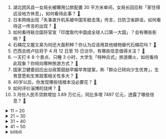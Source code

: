 1. 湖北团风县一女局长被曝用公款配置 30 平方米单间，女局长回应称「家住得远没地方休息」，如何看待此事？ [:link:](https://www.zhihu.com/question/594886426)
2. 日本网络出现「失事直升机系被中国军舰击落」传言，日防卫省辟谣，如何看待这一传言的出现？ [:link:](https://www.zhihu.com/question/594953750)
3. 如何看待联合国将官宣「印度取代中国成全球人口第一大国」？会有哪些影响？ [:link:](https://www.zhihu.com/question/594870585)
4. 石楠花又腥又臭为何还大面积种？你认为应该用其他植物替代石楠花吗？ [:link:](https://www.zhihu.com/question/594892492)
5. 巴西总统卢拉将于 4 月 12 日至 15 日访华，有哪些信息值得关注？ [:link:](https://www.zhihu.com/question/594922903)
6. 一天打卡 8 个景点、只睡 3 小时，大学生「特种兵式」旅游爆火，如何看待此现象？你倾向哪种旅游方式？ [:link:](https://www.zhihu.com/question/593979429)
7. 国家卫健委回应出台政策鼓励早婚早育提案，称「群众已转向少生优育」，生育意愿和生育政策相关性多大？ [:link:](https://www.zhihu.com/question/594877110)
8. 40岁以后，你发现哪些钱根本没必要花？ [:link:](https://www.zhihu.com/question/593808844)
9. 如何评价淄博的烧烤？ [:link:](https://www.zhihu.com/question/510779192)
10. 3 月份人民币贷款增加 3.89 万亿元，同比多增 7497 亿元，透露了哪些信息？ [:link:](https://www.zhihu.com/question/594953345)
<details>
<summary>11 ~ 20</summary>

11. 韩国召见日本外交官，要求立刻撤回《外交蓝皮书》中涉及「独岛」所有权的相关表述，释放了哪些信息？ [:link:](https://www.zhihu.com/question/594923574)
12. 两男子因破解无人机禁飞限高程序获刑，系上海首例，这起到了哪些警示作用？ [:link:](https://www.zhihu.com/question/594222897)
13. 央行数据显示，一季度人民币存款增加 15.39 万亿元 同比多增 4.54 万亿元，哪些信息值得关注？ [:link:](https://www.zhihu.com/question/594951502)
14. 河南、湖北、广东多地银行下调存款利率，下调原因几何？还会继续降吗？ [:link:](https://www.zhihu.com/question/594969385)
15. 2023 LPL 春季败者组决赛 BLG 3:2 淘汰 EDG 晋级决赛锁定季中赛，如何评价这场比赛？ [:link:](https://www.zhihu.com/question/594944085)
16. 为什么光合作用的过程不能被机器模仿？ [:link:](https://www.zhihu.com/question/594430756)
17. 电影《满江红》密钥第三次延期至 5 月 15 日，这将给影片票房带来哪些影响？ [:link:](https://www.zhihu.com/question/594727615)
18. 沙特代表团抵达也门，计划与胡塞武装举行停火谈判，有哪些信息值得关注？ [:link:](https://www.zhihu.com/question/594598812)
19. 美 「泄密门」再被曝「美亲密盟友埃及计划对俄提供 4 万枚火箭弹」，如何评价？怎样看待消息的真实性？ [:link:](https://www.zhihu.com/question/594927785)
20. 你是否有过加班崩溃到想裸辞的瞬间，你所在的行业还有哪些过劳现象？ [:link:](https://www.zhihu.com/question/594683867)
</details>
<details>
<summary>21 ~ 30</summary>

21. 如何看待重庆大学电气专硕 2023 年考研复试笔试刷掉 55% 的人？ [:link:](https://www.zhihu.com/question/593215331)
22. 英语中的「双重否定」为什么显得奇怪，让人感觉有错误？ [:link:](https://www.zhihu.com/question/20767261)
23. 11^4^5^14^19^19^8^10和葛立恒数哪个大？ [:link:](https://www.zhihu.com/question/594664976)
24. 龙珠里面，后期的乐平，比如在沙鲁时期，他的战斗力大概在什么水准？ [:link:](https://www.zhihu.com/question/295961918)
25. 被迫「自愿加班」是怎样形成的，职场「加班文化」背后，蕴含着怎样的心理动因？ [:link:](https://www.zhihu.com/question/594683639)
26. 王者荣耀中，瑶的真正定位是什么，是否存在更多可以开发的潜力？ [:link:](https://www.zhihu.com/question/577785044)
27. 如何看待因 Peyz 和 Leave 选手所沿伸出关于 LPL 与 LCK 新秀年龄的讨论？ [:link:](https://www.zhihu.com/question/594906657)
28. 假如副业超过主业，你会选择辞职吗？ [:link:](https://www.zhihu.com/question/594330525)
29. 2岁小孩子对摇摇车有无尽的欲望，应该如何劝说？ [:link:](https://www.zhihu.com/question/36043529)
30. 《英雄联盟》开服至今最强的英雄和装备有哪些？ [:link:](https://www.zhihu.com/question/593036634)
</details>
<details>
<summary>31 ~ 40</summary>

31. 东部战区演习结束，台媒称「 3 天共出动军机 232 架次、军舰 32 艘次」，此次演习有哪些不同？ [:link:](https://www.zhihu.com/question/594873184)
32. 科普在野生动物保护中起到什么作用？设立自然保护区、野生动物园的作用是什么？ [:link:](https://www.zhihu.com/question/594565559)
33. 《英雄联盟》目前谁是历史第二人？ [:link:](https://www.zhihu.com/question/594331706)
34. 《英雄联盟》石头人打凯南是优势还是劣势？ [:link:](https://www.zhihu.com/question/591391128)
35. 喜欢煎炸食物，该如何选择空气炸锅？ [:link:](https://www.zhihu.com/question/591071761)
36. 旅游途中，哪些景色让你感受到了「自然的美好」？ [:link:](https://www.zhihu.com/question/592203819)
37. 跑步真的会让人快乐吗？ [:link:](https://www.zhihu.com/question/593291581)
38. 未来人民币国际化的发展趋势如何？人民币能否成为国际贸易和储备货币？有何优劣势？ [:link:](https://www.zhihu.com/question/594822027)
39. 有哪些帮你做到「事半功倍」的宝藏清洁好物推荐? [:link:](https://www.zhihu.com/question/593485886)
40. 想骑自行车旅行，但没什么骑行经验，新手应该如何起步？ [:link:](https://www.zhihu.com/question/593436937)
</details>
<details>
<summary>41 ~ 50</summary>

41. 靠墙半蹲，真的可以锻炼膝关节吗？ [:link:](https://www.zhihu.com/question/592275213)
42. 足球世界中有哪些一球成名、改变球员命运的经典镜头？ [:link:](https://www.zhihu.com/question/594731117)
43. 家居生活中，哪款清洁家电才是「性价比天花板」？ [:link:](https://www.zhihu.com/question/593485947)
44. 3 月末社会融资规模存量为 359.02 万亿元，同比增长10%，如何解读这一数据？ [:link:](https://www.zhihu.com/question/594952860)
45. 请问考研的流程大概是怎么样的？ [:link:](https://www.zhihu.com/question/548844410)
46. 「五岳」中哪一座山的风景，最值得去亲临体验？ [:link:](https://www.zhihu.com/question/592746756)
47. 为什么微软做手机不成功？ [:link:](https://www.zhihu.com/question/589837109)
48. 有哪些适合上班繁忙、经常熬夜的男性的护肤祛痘产品推荐? [:link:](https://www.zhihu.com/question/589539915)
49. 国内还有哪些类似雨崩的徒步圣地？ [:link:](https://www.zhihu.com/question/491073868)
50. iPhone 相对安卓还有哪些优势？ [:link:](https://www.zhihu.com/question/591203478)
</details><details>
<summary>bilibili</summary>

1. 山东淄博一座让我不得不佩服的城市！山东烧烤看淄博！淄博消费更是绝！靠谱！ [:link:](//www.bilibili.com/video/BV1dT411p7Kd)
2. 捡到的狗子，怎么越养越不对劲儿… [:link:](//www.bilibili.com/video/BV1Ba4y1T7ZN)
3. 【医学博士】你每天这样吃饭，简直是在慢性自杀！I 胃病自救指南 [:link:](//www.bilibili.com/video/BV1VM411N7qc)
4. 你为什么总是觉得无聊？ [:link:](//www.bilibili.com/video/BV1RM4y117yB)
5. 夺命狂奔！10位up主共享定位捉迷藏！ [:link:](//www.bilibili.com/video/BV1Xs4y127g4)
6. 《崩坏：星穹铁道》姬子角色PV——「追星星的人」 [:link:](//www.bilibili.com/video/BV1tT411W7T9)
7. 探秘全世界最贵超市！1000元能买什么？到底有多贵？ [:link:](//www.bilibili.com/video/BV1524y1L7KW)
8. 小朋友们好，我是演员孙彦军，我来B站了～ [:link:](//www.bilibili.com/video/BV1Jh411M7Uj)
9. 当外地人误入陕西碳水大集，这场面，直接傻眼了… [:link:](//www.bilibili.com/video/BV1vh411M7wU)
10. 《原神》EP - 如风如露之思 [:link:](//www.bilibili.com/video/BV1wm4y1m7DC)
<details>
<summary>11 ~ 20</summary>

11. 难道这就是我的通灵兽？ 被乌鸦认主全过程 [:link:](//www.bilibili.com/video/BV1J24y1L744)
12. 【YOASOBI/中日歌词/正式完整版】「我推的孩子」OP主题曲「アイドル/偶像」 [:link:](//www.bilibili.com/video/BV1H24y1w7B6)
13. 世界名曲+世界名运镜灯光=？ [:link:](//www.bilibili.com/video/BV1Ra4y1K7Wn)
14. 吃上一口海胆饺！所有烦恼都逃跑！ [:link:](//www.bilibili.com/video/BV1AN411w7pL)
15. 2023华南悠悠球公开赛 4A 决赛 刘子琛 团长在线开团！🪀 [:link:](//www.bilibili.com/video/BV1Ds4y1275K)
16. 老师听完我的课前演讲，都疯了 [:link:](//www.bilibili.com/video/BV1cv4y1H7c3)
17. 衣服就要这么试，你学会了吗？ [:link:](//www.bilibili.com/video/BV1oL411U73e)
18. “听说了吗？她被皇帝远嫁重洋！！！” [:link:](//www.bilibili.com/video/BV1Ss4y1m7RJ)
19. 【EXO】We are ONE! 出道十一周年我们正式入驻B站了！请多多支持♥ [:link:](//www.bilibili.com/video/BV14h411g7nH)
20. 狂 飙 大 学 版 [:link:](//www.bilibili.com/video/BV1EL411U7yA)
</details>
<details>
<summary>21 ~ 30</summary>

21. 三代猛士来了！我太激动了！ [:link:](//www.bilibili.com/video/BV1HV4y1D7yK)
22. “做视频会影响室友吗” [:link:](//www.bilibili.com/video/BV1Ym4y1B7zo)
23. 让朋友穿成这样后，我失去了他们.... [:link:](//www.bilibili.com/video/BV15s4y1m786)
24. 为了满足我的童年愿望，我在家里做了个鸟巢沙发 [:link:](//www.bilibili.com/video/BV1Ps4y1m7jF)
25. “师傅你是做什么工作的？”“做思想工作的 [:link:](//www.bilibili.com/video/BV1ug4y137z2)
26. 说不心动，是假的！！.... [:link:](//www.bilibili.com/video/BV1ov4y1n71h)
27. 【STN快报第七季11】英国不仅有足球流氓，还有魁地奇杀人犯 [:link:](//www.bilibili.com/video/BV1Po4y1n7Z3)
28. 不同段位的人像摄影师如何拍照？该说不说，第一种摄影师大家应该都遇到过吧！ [:link:](//www.bilibili.com/video/BV1hs4y1N7QS)
29. 凌晨12点被可爱室友叫醒的你 [:link:](//www.bilibili.com/video/BV1CM411T75D)
30. “布加拉提，我要成为『最强摇者』” [:link:](//www.bilibili.com/video/BV1Th411g7Qv)
</details>
<details>
<summary>31 ~ 40</summary>

31. 张涛站起来了！ [:link:](//www.bilibili.com/video/BV1aX4y167pq)
32. 妈我不想开花 [:link:](//www.bilibili.com/video/BV1ih411g7Z6)
33. 表面上看着像小玩具，但实际上是一个大家伙 [:link:](//www.bilibili.com/video/BV1Ga4y1T7ZC)
34. 剪个头发几个保镖站我后面是种什么体验 [:link:](//www.bilibili.com/video/BV1f24y157wx)
35. 《 德国品牌，闪击污渍 》 [:link:](//www.bilibili.com/video/BV1Eo4y1n7t6)
36. 徒手剥100颗核桃，就为了还原杨贵妃吃过的失传点心？ [:link:](//www.bilibili.com/video/BV12M411T7do)
37. 猛女cos铃芽一口气暴走50公里！！！！什么二次元行为？ [:link:](//www.bilibili.com/video/BV1No4y1n7bs)
38. 各地人的离谱消费！ [:link:](//www.bilibili.com/video/BV13M411K7FA)
39. IVE最新回归曲I AM MV公开 [:link:](//www.bilibili.com/video/BV19k4y1v7ew)
40. 【鬼谷闲谈】比目鱼：这是鱼形的扭曲 还是环境的沦丧 [:link:](//www.bilibili.com/video/BV1R24y157oF)
</details>
<details>
<summary>41 ~ 50</summary>

41. 喊了5个原神coser给亲弟过19岁生日，这不得谢我一辈子啊 [:link:](//www.bilibili.com/video/BV1ck4y1i7Bd)
42. 《原神》剧情PV—「雪国传说」 [:link:](//www.bilibili.com/video/BV1BM411N7nB)
43. 女友接入AI，害怕得不敢乱说话。。。 [:link:](//www.bilibili.com/video/BV11M411T7hM)
44. 终于上岸了！ [:link:](//www.bilibili.com/video/BV11k4y1Y77L)
45. 【warma】我要写书啦！！！ [:link:](//www.bilibili.com/video/BV1oM4y1y7Q4)
46. 家 人 们 谁 懂 啊  都掉桌上了他还要吃！ [:link:](//www.bilibili.com/video/BV1uM4y117uu)
47. 该片获得第32届中国电影金鸡奖四项提名，78岁老人第一次拍电影就成为“中国年龄最大的影帝”这才是新时代需要的电影！！！ [:link:](//www.bilibili.com/video/BV1yV4y1f7fr)
48. 一口气看完2023德剧《种群》 [:link:](//www.bilibili.com/video/BV1Xc411H7WV)
49. 《原神》剧情pv-「披萨纪行」 [:link:](//www.bilibili.com/video/BV1Ls4y1m7jp)
50. 谁来了？ [:link:](//www.bilibili.com/video/BV15m4y1m76P)
</details>
<details>
<summary>51 ~ 60</summary>

51. 毕业照一直被忽略的细节，一看就会！【初中到大学】 [:link:](//www.bilibili.com/video/BV1LN411P7nJ)
52. 颜值即正义！《美丽的逆贼》四川方言版 [:link:](//www.bilibili.com/video/BV1f84y1T75M)
53. 2160买一箱生蚝公主，玫瑰粉钻生蚝，刺身炫不停 [:link:](//www.bilibili.com/video/BV1XM411T7qk)
54. 黑边=电影感？被观众们忽略的电影画幅，是如何讲故事的？ [:link:](//www.bilibili.com/video/BV1AM411K7r2)
55. 【睡前消息574】ChatGPT是做题家 中国欠他一套模拟卷 [:link:](//www.bilibili.com/video/BV1Tm4y1m7ty)
56. 【TF家族】《一起去做的N件事》第二十一件事：在平行时空也会与你相遇【蝴蝶效应特别篇】 [:link:](//www.bilibili.com/video/BV1wo4y1n7Sd)
57. 自从转到精神病科，精神好多了！ [:link:](//www.bilibili.com/video/BV1rv4y1H7tT)
58. “这个动作是 免 费 的哈～” [:link:](//www.bilibili.com/video/BV1754y1F7Ab)
59. 新疆.烤全羊 厨子探店¥？？？ [:link:](//www.bilibili.com/video/BV1cg4y1u7i8)
60. 停更了快两年半，网上竟说我死了？！ [:link:](//www.bilibili.com/video/BV1Hs4y1m7pv)
</details>
<details>
<summary>61 ~ 70</summary>

61. 《不要胖挑战》 [:link:](//www.bilibili.com/video/BV1Uk4y1v7aX)
62. 【保姆级】只用ChatGPT论文降重从98.9%到1.1%，耗费巨资验证效果，毕业季神器！！ [:link:](//www.bilibili.com/video/BV1K84y1T7Q1)
63. 什么年代了还在玩传统原神？来试试我这款【原神·现代战争】（原神动画） [:link:](//www.bilibili.com/video/BV1g84y1u7E6)
64. 探秘最真实的黄金武器！是什么体验？价格十分昂贵！ [:link:](//www.bilibili.com/video/BV1Xg4y1g7e2)
65. 你过十八岁生日这天才发现，这世界上只有你是人类 [:link:](//www.bilibili.com/video/BV1m84y1T7jV)
66. 这个世界不该这样，但又偏偏是我让他成为了这样 [:link:](//www.bilibili.com/video/BV1sa4y1T7kD)
67. 凌晨12点的路边摊,铁板烧炒泡面也太香了! [:link:](//www.bilibili.com/video/BV1j54y1F7jb)
68. 你会买去皮的、还是买不去皮的 [:link:](//www.bilibili.com/video/BV13m4y1B7Vu)
69. 三英战黛玉 [:link:](//www.bilibili.com/video/BV1rm4y1B7H8)
70. 原神游戏时长两年半，全角色90级毕业！账号展示！ [:link:](//www.bilibili.com/video/BV1To4y1n74D)
</details>
<details>
<summary>71 ~ 80</summary>

71. 2.1秒破百！在中国能买到最快的车 [:link:](//www.bilibili.com/video/BV1ZX4y167ST)
72. 开挂无法提升智力 [:link:](//www.bilibili.com/video/BV1qh411g7Lr)
73. 震碎三观!4399下架的养丧尸游戏,最终的真结局是什么？ [:link:](//www.bilibili.com/video/BV11h411g7Jq)
74. 99%的外地人不知道！地方奇葩特色！ [:link:](//www.bilibili.com/video/BV15M411N7EM)
75. “无限接近死亡，才能更体会生命的真谛？” [:link:](//www.bilibili.com/video/BV1rv4y1p7EZ)
76. 遛一只没有jiojio的猫，它太快乐了 [:link:](//www.bilibili.com/video/BV1ka4y1T7jx)
77. 杨戬：感谢蒙恬赐予我第二次生命 [:link:](//www.bilibili.com/video/BV1R24y1c7t9)
78. 我想当太空人！从零挑战通关明日之后！#3 [:link:](//www.bilibili.com/video/BV1js4y1m7KB)
79. 韩国首位登上音中的印度成员！X:IN ARIA宝儿·高萨米 – KEEPING THE FIRE音乐中心230408竖版直拍公开！ [:link:](//www.bilibili.com/video/BV1vs4y1m7So)
80. 摆摊化妆！她摘眼镜之后的样子好美！女孩子真的要多夸！ [:link:](//www.bilibili.com/video/BV12h411g7yL)
</details>
<details>
<summary>81 ~ 90</summary>

81. 梅香如故/竹笛版“有你是我的福气” [:link:](//www.bilibili.com/video/BV1jN411P7C8)
82. “你想阻挡我，只有杀了我！” [:link:](//www.bilibili.com/video/BV1Ts4y1K7cC)
83. “我会等枯树生出芽 开出新的花…”温柔治愈女声翻唱《我会等》 [:link:](//www.bilibili.com/video/BV1ig4y1g72e)
84. 一口气了解瑞士信贷的是如何崩塌的 [:link:](//www.bilibili.com/video/BV1bT411x7Em)
85. 超豪华中式全素宴让芬兰肉食家族全家疯狂！十二道菜眼花缭乱撑晕在现场！莴笋蒜苔初体验笑翻天！ [:link:](//www.bilibili.com/video/BV1Lv4y1H7qA)
86. 我以为抢的是运钞车，没想到是运兵车！〖游戏不止〗 [:link:](//www.bilibili.com/video/BV1hs4y1N7CQ)
87. 《原神网恋被骗10万树脂》 [:link:](//www.bilibili.com/video/BV1Bv4y1n7d7)
88. 女学生被残害，硬汉老师重拳出击，踏平恶势力 [:link:](//www.bilibili.com/video/BV1Wk4y1v7Sd)
89. 【S31新赛季】：最细最全的新赛季详解，来啦（大合集） [:link:](//www.bilibili.com/video/BV1Nv4y1W7dh)
90. 《盘点我家的奇葩东西》 [:link:](//www.bilibili.com/video/BV1Jh411g7Dr)
</details>
<details>
<summary>91 ~ 100</summary>

91. 成本个位数 轻松在家解锁早餐店同款炸糖糕 [:link:](//www.bilibili.com/video/BV1Zv4y1n7Fs)
92. 划走将会永久失去，真的很久！ [:link:](//www.bilibili.com/video/BV1cm4y1B7eM)
93. 大学生如何在宿舍拍出《极限挑战》 [:link:](//www.bilibili.com/video/BV17j411c7eA)
94. 来自海南的黑色主题 [:link:](//www.bilibili.com/video/BV1KX4y1r7QZ)
95. 闽南语没有脏话 [:link:](//www.bilibili.com/video/BV1CV4y1f7ra)
96. 撕了蒜了！ [:link:](//www.bilibili.com/video/BV1UM411T7T6)
97. 这桥......再贪就没了！！ [:link:](//www.bilibili.com/video/BV1zV4y1f7S6)
98. 伊内丝：拖地，脚抬一下 [:link:](//www.bilibili.com/video/BV1rs4y1N7wB)
99. 120斤的南方人和180斤的北方人互换饮食是什么体验 [:link:](//www.bilibili.com/video/BV1wo4y1n7yD)
100. 《 换 猫 游 戏 》 [:link:](//www.bilibili.com/video/BV1GM411N7Ek)
</details></details>